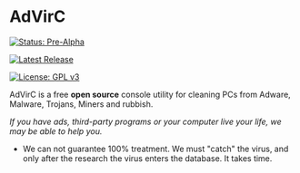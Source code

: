 # AdVirC

[![Status: Pre-Alpha](https://img.shields.io/badge/Status-Pre--Alpha-black.svg?style=for-the-badge)](https://sites.google.com/view/advirc)
<!--
[![Status: Alpha](https://img.shields.io/badge/Status-Alpha-red.svg?style=for-the-badge)](https://sites.google.com/view/advirc)
[![Status: Beta](https://img.shields.io/badge/Status-Beta-yellow.svg?style=for-the-badge)](https://sites.google.com/view/advirc)
[![Status: Release](https://img.shields.io/badge/Status-Release-green.svg?style=for-the-badge)](https://sites.google.com/view/advirc)
-->

[![Latest Release](https://img.shields.io/badge/Latest-Release-blue.svg?style=for-the-badge)](https://sites.google.com/view/advirc)

[![License: GPL v3](https://img.shields.io/badge/License-GPLv3-black.svg?style=for-the-badge)](https://www.gnu.org/licenses/gpl-3.0)

AdVirC is a free **open source** console utility for cleaning PCs from Adware, Malware, Trojans, Miners and rubbish.

*If you have ads, third-party programs or your computer live your life, we may be able to help you.*

- We can not guarantee 100% treatment. We must "catch" the virus, and only after the research the virus enters the database. It takes time.
